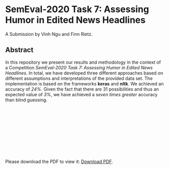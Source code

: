 # SemEval-2020 Task 7: Assessing Humor in Edited News Headlines

A Submission by Vinh Ngu and Finn Rietz.


  
## Abstract
In this repository we present our results and methodology in the context of a Competition *SemEval-2020 Task 7: Assessing Humor in Edited News Headlines*. In total, we have developed three different approaches based on different assumptions and interpretations of the provided data set. The implementation is based on the frameworks **keras** and **nltk**. We achieved an accuracy of *24%*. Given the fact that there are 31 possibilities and thus an expected value of *3%*, we have achieved a *seven times greater* accuracy than blind guessing.

<object data="https://github.com/Quving/sofunny/blob/master/paper-texfiles/sofunny.pdf" type="application/pdf" width="700px" height="700px">
    <embed src="http://yoursite.com/the.pdf">
        <p>Please download the PDF to view it: <a href="https://github.com/Quving/sofunny/blob/master/paper-texfiles/sofunny.pdf">Download PDF</a>.</p>
    </embed>
</object>
